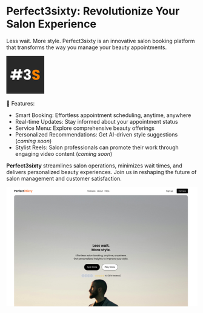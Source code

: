 # Perfect3sixty: Revolutionize Your Salon Experience


Less wait. More style. Perfect3sixty is an innovative salon booking platform that transforms the way you manage your beauty appointments.

<img src="./assets/logo512.png" height="100"/>

🚀 Features:
- Smart Booking: Effortless appointment scheduling, anytime, anywhere
- Real-time Updates: Stay informed about your appointment status
- Service Menu: Explore comprehensive beauty offerings
- Personalized Recommendations: Get AI-driven style suggestions (_coming soon_)
- Stylist Reels: Salon professionals can promote their work through engaging video content (_coming soon_)


**Perfect3sixty** streamlines salon operations, minimizes wait times, and delivers personalized beauty experiences. Join us in reshaping the future of salon management and customer satisfaction.


![](./assets/thumbnail.png)